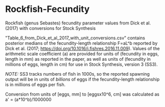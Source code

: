 # Rockfish-Fecundity
Rockfish (genus Sebastes) fecundity parameter values from Dick et al. (2017) with conversions for Stock Synthesis

"Table_6_from_Dick_et_al_2017_with_unit_conversions.csv" contains posterior medians of the fecundity-length relationship
F=aL^b reported by Dick et al. (2017; https://doi.org/10.1016/j.fishres.2016.11.009). Values of the arithmetic scale coefficient (a) are provided for units of
(fecundity in eggs, length in mm) as reported in the paper, as well as units of (fecundity in millions of eggs, length in cm)
for use in Stock Synthesis, version 3 (SS3).

*NOTE:* SS3 tracks numbers of fish in 1000s, so the reported spawning output will be in units of *billions* of eggs if the fecundity-length relationship is in millions of eggs per fish.

Conversion from units of [eggs, mm] to [eggsx10^6, cm] was calculated as a' = (a*10^b)/1000000
